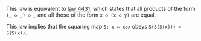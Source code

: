 This law is equivalent to [law 4431](https://teorth.github.io/equational_theories/implications/?4431), which states that all products of the form `(_ ◇ _) ◇ _` and all those of the form `x ◇ (x ◇ y)` are equal.

This law implies that the squaring map `S: x ↦ x◇x` obeys `S(S(S(x))) = S(S(x))`.
